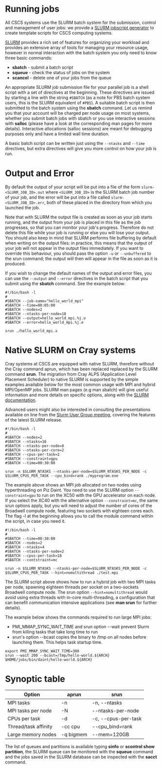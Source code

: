 # Running jobs

All CSCS systems use the SLURM batch system for the submission, control and management of user jobs: we provide a [SLURM jobscript generator](jobscript_generator.html) to create template scripts for CSCS computing systems.

[SLURM](https://computing.llnl.gov/linux/slurm/) provides a rich set of features for organizing your workload and provides an extensive array of tools for managing your resource usage, however in normal interaction with the batch system you only need to know three basic commands:

* __sbatch__ - submit a batch script
* __squeue__ - check the status of jobs on the system
* __scancel__ - delete one of your jobs from the queue

An appropriate SLURM job submission file for your parallel job is a shell script with a set of directives at the beginning. These directives are issued by starting a line with the string `#SBATCH` (as a note for PBS batch system users, this is the SLURM equivalent of `#PBS`). A suitable batch script is then submitted to the batch system using the __sbatch__ command.
Let us remind you that your account will be charged per node usage on most systems, whether you submit batch jobs with sbatch or you use interactive sessions with __salloc__ (please have a look at the corresponding man pages for more details). Interactive allocations (salloc sessions) are meant for debugging purposes only and have a limited wall time duration.

A basic batch script can be written just using the `--ntasks` and `--time` directives, but extra directives will give you more control on how your job is run.

# Output and Error

By default the output of your script will be put into a file of the form `slurm-<SLURM_JOB_ID>.out` where `<SLURM_JOB_ID>` is the SLURM batch job number of your job, and the error will be put into a file called `slurm-<SLURM_JOB_ID>.err`, both of these placed in the directory from which you launched the job.

Note that with SLURM the output file is created as soon as your job starts running, and the output from your job is placed in this file as the job progresses, so that you can monitor your job's progress. Therefore do not delete this file while your job is running or else you will lose your output. You should also keep in mind that SLURM performs file buffering by default when writing on the output files: in practice, this means that the output of your job will not appear in the output files immediately. If you want to override this behaviour, you should pass the option `-u` or `--unbuffered` to the srun command; the output will then will appear in the file as soon as it is produced.

If you wish to change the default names of the output and error files, you can use the `--output` and `--error` directives in the batch script that you submit using the __sbatch__ command. See the example below:

```
#!/bin/bash -l
#
#SBATCH --job-name="hello_world_mpi"
#SBATCH --time=00:05:00
#SBATCH --nodes=2
#SBATCH --ntasks-per-node=18
#SBATCH --output=hello_world_mpi.%j.o
#SBATCH --error=hello_world_mpi.%j.e

srun ./hello_world_mpi.x
```

# Native SLURM on Cray systems

Cray systems at CSCS are equipped with native SLURM, therefore without the Cray command aprun, which has been replaced replaced by the SLURM command __srun__. The migration from Cray ALPS (Application Level Placement Scheduler) to native SLURM is supported by the simple examples available below for the most common usage with MPI and hybrid MPI/OpenMP jobs.
SLURM man pages (e.g man sbatch) will give useful information and more details on specific options, along with the [SLURM documentation](http://slurm.schedmd.com/documentation.html).

Advanced users might also be interested in consulting the presentations available on line from the [Slurm User Group meeting](http://slurm.schedmd.com/publications.html), covering the features of the latest SLURM release.
```
#!/bin/bash -l
#
#SBATCH --nodes=2
#SBATCH --ntasks=16
#SBATCH --ntasks-per-node=8
#SBATCH --ntasks-per-core=2
#SBATCH --cpus-per-task=2
#SBATCH --constraint=gpu
#SBATCH --time=00:30:00

srun -n $SLURM_NTASKS --ntasks-per-node=$SLURM_NTASKS_PER_NODE -c $SLURM_CPUS_PER_TASK --cpu_bind=rank ./myprogram.exe 
```

The example above shows an MPI job allocated on two nodes using hyperthreading on Piz Daint. You need to use the SLURM option `--constraint=gpu` to run on the XC50 with the GPU accelerator on each node. If you select the XC40 with the alternative option `--constraint=mc`, the same srun options apply, but you will need to adjust the number of cores of the Broadwell compute node, featuring two sockets with eighteen cores each. The flag -l at the beginning allows you to call the module command within the script, in case you need it.
```
#!/bin/bash -l
#
#SBATCH --time=00:30:00
#SBATCH --nodes=2
#SBATCH --ntasks=4
#SBATCH --ntasks-per-node=2
#SBATCH --cpus-per-task=18
#SBATCH --contstraint=mc

srun -n $SLURM_NTASKS --ntasks-per-node=$SLURM_NTASKS_PER_NODE -c $SLURM_CPUS_PER_TASK --hint=nomultithread ./test.mpi
```

The SLURM script above shows how to run a hybrid job with two MPI tasks per node, spawning eighteen threads per socket on a two-sockets Broadwell compute node.
The srun option `--hint=nomultithread` would avoid using extra threads with in-core multi-threading, a configuration that can benefit communication intensive applications (see __man srun__ for further details).

The example below shows the commands required to run large MPI jobs:
 - PMI_MMAP_SYNC_WAIT_TIME and srun option --wait prevent Slurm from killing tasks that take long time to run
 - srun's option --bcast copies the binary to /tmp on all nodes before launching them. This helps task startup time.

```
export PMI_MMAP_SYNC_WAIT_TIME=300
srun --wait 200 --bcast=/tmp/hello-world.${ARCH} $HOME/jobs/bin/daint/hello-world.${ARCH}
```

# Synoptic table

Option |	aprun | srun
--- | --- | ---
MPI tasks | -n | -n, --ntasks
MPI tasks per node | -N | --ntasks-per-node
CPUs per task |	-d | -c, --cpus-per-task
Thread/task affinity | -cc cpu |--cpu_bind=rank
Large memory nodes | -q bigmem |--mem=120GB


The list of queues and partitions is available typing __sinfo__ or __scontrol show partition__, the SLURM queue can be monitored with the __squeue__ command and the jobs saved in the SLURM database can be inspected with the __sacct__ command.
